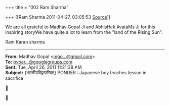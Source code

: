 +++
title = "002 Ram Sharma"

+++
[[Ram Sharma	2011-04-27, 03:05:53 [Source](https://groups.google.com/g/bvparishat/c/gEYWpLS1S5c)]]



We are all grateful to Madhav Gopal Ji and AbhisHek AvataMs Ji for this inspiring storyWe have quite a lot to learn from the "land of the Rising Sun".

Ram Karan sharma  

  

------------------------------------------------------------------------

**From:** Madhav Gopal \<[mgo...@gmail.com]()\>  
**To:** [bvpar...@googlegroups.com]()  
**Sent:** Tue, April 26, 2011 11:21:38 AM  
**Subject:** {भारतीयविद्वत्परिषत्} PONDER : Japanese boy teaches lesson in sacrifice  





